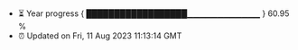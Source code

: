 - ⏳ Year progress { ██████████████████▁▁▁▁▁▁▁▁▁▁▁▁ } 60.95 %
- ⏰ Updated on Fri, 11 Aug 2023 11:13:14 GMT

